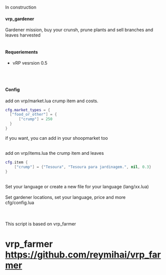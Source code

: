 In construction


<h4>vrp_gardener</h4>
Gardener mission, buy your crunsh, prune plants and sell branches and leaves harvested
<br>
<br>

<h4>Requeriements</h4>
<ul>
    <li>vRP vesrsion 0.5</li>
</ul>

<br>
<br>

<h4>Config</h4>
add on vrp/market.lua crump item and costs.

```lua
cfg.market_types = {
  ["food_or_other"] = {
      ["crump"] = 250
  }
}
```
if you want, you can add in your shoopmarket too

<br>
add on vrp/items.lua the crump item and leaves

```lua
cfg.item {
    ["crump"] = {"Tesoura", "Tesoura para jardinagem.", nil, 0.3}
}
```
<br>
Set your language or create a new file for your language (lang/xx.lua)

<br>
<br>
Set gardener locations, set your language, price and more
<br>
cfg/config.lua

<br>
<br>
<br>
<br>
This script is based on vrp_farmer

#  vrp_farmer https://github.com/reymihai/vrp_farmer
